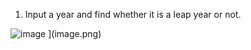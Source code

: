 1. Input a year and find whether it is a leap year or not.


![image](https://github.com/Fasiuddin22/FlowChart-psuedocode/assets/127682497/3edd2481-77b0-4841-8240-c91b9009e6c4)
](image.png)

